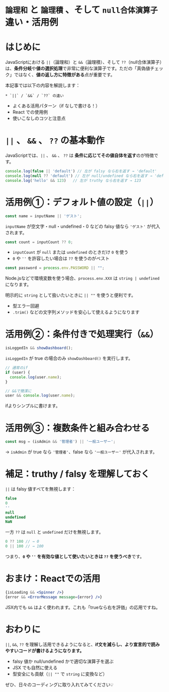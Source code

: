 # `論理和` と `論理積` 、そして  `null合体演算子` 違い・活用例

# はじめに

JavaScriptにおける `||`（論理和）と `&&`（論理積）、そして `??`（null合体演算子）は、**条件分岐**や**値の選択処理**で非常に便利な演算子です。ただの「真偽値チェック」ではなく、**値の返し方に特徴がある**点が重要です。

本記事では以下の内容を解説します：

    * `||` / `&&` / `??` の違い
* よくある活用パターン（if なしで書ける！）
* React での使用例
* 使いこなしのコツと注意点

# `||` 、 `&&` 、 `??` の基本動作

JavaScriptでは、`||` 、 `&&` 、 `??` は **条件に応じてその値自体を返す**のが特徴です。

```js
console.log(false || 'default') // 左が falsy なら右を返す → 'default'
console.log(null ?? 'default') // 左が null/undefined なら右を返す → 'default'
console.log('hello' && 123)   // 左が truthy なら右を返す → 123
```

# 活用例①：デフォルト値の設定（`||`）

```js
const name = inputName || 'ゲスト';
```

`inputName` が空文字・null・undefined・0 などの falsy 値なら `'ゲスト'` が代入されます。

```js
const count = inputCount ?? 0;
```

* `inputCount` が `null` または `undefined` のときだけ `0` を使う
* `0` や `''` を許容したい場合は `??` を使うのがベスト

```js
const password = process.env.PASSWORD || "";
```
Node.jsなどで環境変数を使う場合、`process.env.XXX` は `string | undefined` になります。

明示的に `string` として扱いたいときに `|| ""` を使うと便利です。
* 型エラー回避
* `.trim()` などの文字列メソッドを安心して使えるようになります

# 活用例②：条件付きで処理実行（`&&`）

```js
isLoggedIn && showDashboard();
```

`isLoggedIn` が true の場合のみ `showDashboard()` を実行します。

```js
// 通常のif
if (user) {
  console.log(user.name);
}

// &&で簡潔に
user && console.log(user.name);
```
ifよりシンプルに書けます。

# 活用例③：複数条件と組み合わせる

```js
const msg = (isAdmin && '管理者') || '一般ユーザー';
```

→ `isAdmin` が true なら `'管理者'`、false なら `'一般ユーザー'` が代入されます。

# 補足：truthy / falsy を理解しておく

`||` は falsy 値すべてを無視します：

```js
false
0
''
null
undefined
NaN
```

一方 `??` は `null` と `undefined` だけを無視します。

```js
0 ?? 100 // → 0
0 || 100 // → 100
```

つまり、**`0` や `''` を有効な値として使いたいときは `??` を使うべき**です。

# おまけ：Reactでの活用

```jsx
{isLoading && <Spinner />}
{error && <ErrorMessage message={error} />}
```

JSX内でも `&&` はよく使われます。これも「trueなら右を評価」の応用ですね。

# おわりに

`||`, `&&`, `??` を理解し活用できるようになると、**if文を減らし、より宣言的で読みやすいコードが書けるようになります。**

* falsy 値か null/undefined かで適切な演算子を選ぶ
* JSX でも自然に使える
* 型安全にも貢献（`|| ""` で `string` に変換など）

ぜひ、日々のコーディングに取り入れてみてください💡
